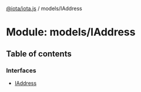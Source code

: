 [@iota/iota.js](../README.md) / models/IAddress

# Module: models/IAddress

## Table of contents

### Interfaces

- [IAddress](../interfaces/models_IAddress.IAddress.md)
